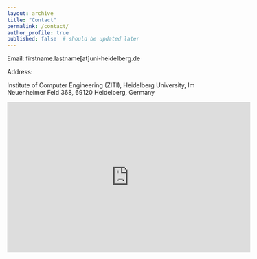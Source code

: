 ```yaml
---
layout: archive
title: "Contact"
permalink: /contact/
author_profile: true
published: false  # should be updated later
---
```

Email: firstname.lastname[at]uni-heidelberg.de

Address:
<p>Institute of Computer Engineering (ZITI), Heidelberg University, Im Neuenheimer Feld 368, 69120 Heidelberg, Germany<p>

<iframe src="https://www.google.com/maps/embed?pb=!1m18!1m12!1m3!1d2595.532986217434!2d8.6683416!3d49.41773680000001!2m3!1f0!2f0!3f0!3m2!1i1024!2i768!4f13.1!3m3!1m2!1s0x4797c1320e78d981%3A0x2dd3ea121078a7eb!2sIm%20Neuenheimer%20Feld%20368%2C%2069120%20Heidelberg!5e0!3m2!1sen!2sde!4v1703867582828!5m2!1sen!2sde" width="566" height="350" style="border:0;" allowfullscreen="" loading="lazy" referrerpolicy="no-referrer-when-downgrade"></iframe>
